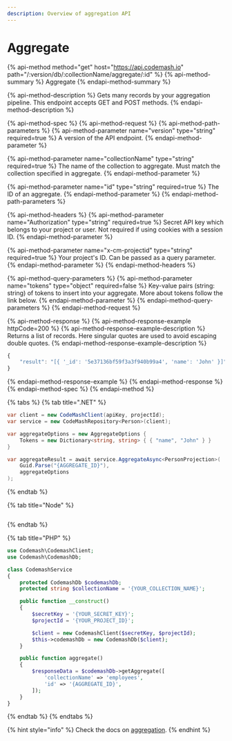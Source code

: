 ```yaml
---
description: Overview of aggregation API
---
```


# Aggregate

{% api-method method="get" host="https://api.codemash.io" path="/:version/db/:collectionName/aggregate/:id" %}
{% api-method-summary %}
Aggregate
{% endapi-method-summary %}

{% api-method-description %}
Gets many records by your aggregation pipeline. This endpoint accepts GET and POST methods.
{% endapi-method-description %}

{% api-method-spec %}
{% api-method-request %}
{% api-method-path-parameters %}
{% api-method-parameter name="version" type="string" required=true %}
A version of the API endpoint.
{% endapi-method-parameter %}

{% api-method-parameter name="collectionName" type="string" required=true %}
The name of the collection to aggregate. Must match the collection specified in aggregate.
{% endapi-method-parameter %}

{% api-method-parameter name="id" type="string" required=true %}
The ID of an aggregate.
{% endapi-method-parameter %}
{% endapi-method-path-parameters %}

{% api-method-headers %}
{% api-method-parameter name="Authorization" type="string" required=true %}
Secret API key which belongs to your project or user. Not required if using cookies with a session ID.
{% endapi-method-parameter %}

{% api-method-parameter name="x-cm-projectid" type="string" required=true %}
Your project's ID. Can be passed as a query parameter.
{% endapi-method-parameter %}
{% endapi-method-headers %}

{% api-method-query-parameters %}
{% api-method-parameter name="tokens" type="object" required=false %}
Key-value pairs \(string: string\) of tokens to insert into your aggregate. More about tokens follow the link below.
{% endapi-method-parameter %}
{% endapi-method-query-parameters %}
{% endapi-method-request %}

{% api-method-response %}
{% api-method-response-example httpCode=200 %}
{% api-method-response-example-description %}
Returns a list of records. Here singular quotes are used to avoid escaping double quotes.
{% endapi-method-response-example-description %}

```javascript
{
    "result": "[{ '_id': '5e37136bf59f3a3f940b99a4', 'name': 'John' }]",
}
```
{% endapi-method-response-example %}
{% endapi-method-response %}
{% endapi-method-spec %}
{% endapi-method %}

{% tabs %}
{% tab title=".NET" %}
```csharp
var client = new CodeMashClient(apiKey, projectId);
var service = new CodeMashRepository<Person>(client);

var aggregateOptions = new AggregateOptions {
    Tokens = new Dictionary<string, string> { { "name", "John" } }
}

var aggregateResult = await service.AggregateAsync<PersonProjection>(
    Guid.Parse("{AGGREGATE_ID}"),
    aggregateOptions
);
```
{% endtab %}

{% tab title="Node" %}
```

```
{% endtab %}

{% tab title="PHP" %}
```php
use Codemash\CodemashClient;
use Codemash\CodemashDb;

class CodemashService
{
    protected CodemashDb $codemashDb;
    protected string $collectionName = '{YOUR_COLLECTION_NAME}';

    public function __construct()
    {
        $secretKey = '{YOUR_SECRET_KEY}';
        $projectId = '{YOUR_PROJECT_ID}';

        $client = new CodemashClient($secretKey, $projectId);
        $this->codemashDb = new CodemashDb($client);
    }

    public function aggregate()
    {
        $responseData = $codemashDb->getAggregate([
        	'collectionName' => 'employees',
        	'id' => '{AGGREGATE_ID}',
        ]);
    }
}
```
{% endtab %}
{% endtabs %}

{% hint style="info" %}
Check the docs on [aggregation](../aggregation.md).
{% endhint %}

